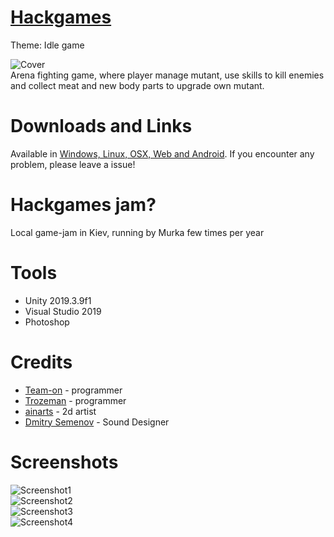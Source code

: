 # [Hackgames](https://www.facebook.com/hackgames.in.ua)
Theme: Idle game  

![Cover](Screenshots/Cover.png)  
Arena fighting game, where player manage mutant, use skills to kill enemies and collect meat and new body parts to upgrade own mutant.

# Downloads and Links
Available in [Windows, Linux, OSX, Web and Android](https://teamon.itch.io/this-is-mutaaant). If you encounter any problem, please leave a issue!

# Hackgames jam?
Local game-jam in Kiev, running by Murka few times per year

# Tools
 * Unity 2019.3.9f1
 * Visual Studio 2019
 * Photoshop

# Credits
 * [Team-on](https://github.com/Team-on) - programmer
 * [Trozeman](https://github.com/Trozeman) - programmer
 * [ainarts](https://www.artstation.com/ainarts) - 2d artist
 * [Dmitry Semenov](https://www.youtube.com/watch?v=zscyS1aLA28&feature=youtu.be) - Sound Designer

# Screenshots
![Screenshot1](Screenshots/1.jpg)  
![Screenshot2](Screenshots/2.jpg)  
![Screenshot3](Screenshots/3.jpg)  
![Screenshot4](Screenshots/4.jpg)  
